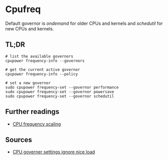 # Cpufreq

Default governor is _ondemand_ for older CPUs and kernels and _schedutil_ for new CPUs and kernels.

## TL;DR

```shell
# list the available governors
cpupower frequency-info --governors

# get the current active governor
cpupower frequency-info --policy

# set a new governor
sudo cpupower frequency-set --governor performance
sudo cpupower frequency-set --governor powersave
sudo cpupower frequency-set --governor schedutil
```

## Further readings

- [CPU frequency scaling]

[cpu frequency scaling]: https://wiki.archlinux.org/title/CPU_frequency_scaling

## Sources

- [CPU governer settings ignore nice load]

[cpu governer settings ignore nice load]: https://forum.manjaro.org/t/cpu-governer-settings-ignore-nice-load/71476/3
